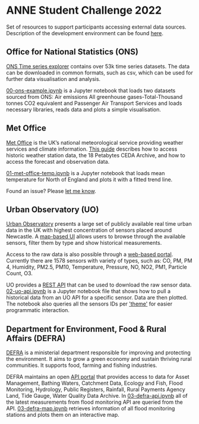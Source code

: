 # ANNE Student Challenge 2022

Set of resources to support participants accessing external data sources. Description of the development environment can be found [here](python-getting-started.md).

## Office for National Statistics (ONS)

[ONS Time series explorer](https://www.ons.gov.uk/timeseriestool) contains over 53k time series datasets. The data can be downloaded in common formats, such as csv, which can be used for further data visualisation and analysis.

[00-ons-example.ipynb](exploratory/00-ons-example.ipynb) is a Jupyter notebook that loads two datasets sourced from ONS: Air emissions All greenhouse gases-Total-Thousand tonnes CO2 equivalent and Passenger Air Transport Services and loads necessary libraries, reads data and plots a simple visualisation.

## Met Office

[Met Office](https://www.metoffice.gov.uk/) is the UK’s national meteorological service providing weather services and climate information. [This guide](data/met-office-data-guide.md) describes how to access historic weather station data, the 18 Petabytes CEDA Archive, and how to access the forecast and observation data.

[01-met-office-temp.ipynb](exploratory/01-met-office-temp.ipynb) is a Jupyter notebook that loads mean temperature for North of England and plots it with a fitted trend line.

Found an issue? Please [let me know](https://github.com/PetoMichalak/anne-student-challenge-2022/issues).

## Urban Observatory (UO)

[Urban Observatory](https://urbanobservatory.ac.uk/) presents a large set of publicly available real time urban data in the UK with highest concentration of sensors placed around Newcastle. A [map-based UI](https://newcastle.urbanobservatory.ac.uk/) allows users to browse through the available sensors, filter them by type and show historical measurements.

Access to the raw data is also possible through a [web-based portal](https://newcastle.urbanobservatory.ac.uk/download/raw_data/). Currently there are 1578 sensors with variety of types, such as: CO, PM, PM 4, Humidity, PM2.5, PM10, Temperature, Pressure, NO, NO2, PM1, Particle Count, O3.

UO provides a [REST API](https://newcastle.urbanobservatory.ac.uk/api_docs/) that can be used to download the raw sensor data. [02-uo-api.ipynb](exploratory/02-uo-api.ipynb) is a Jupyter notebook file that shows how to pull a historical data from an UO API for a specific sensor. Data are then plotted. The notebook also queries all the sensors IDs per ['theme'](https://newcastle.urbanobservatory.ac.uk/api_docs/doc/themes-json/) for easier programmatic interaction.

## Department for Environment, Food & Rural Affairs (DEFRA)

[DEFRA](https://www.gov.uk/government/organisations/department-for-environment-food-rural-affairs) is a ministerial department responsible for improving and protecting the environment. It aims to grow a green economy and sustain thriving rural communities. It supports food, farming and fishing industries.

DEFRA maintains an open [API portal](https://environment.data.gov.uk/apiportal) that provides access to data for Asset Management, Bathing Waters, Catchment Data, Ecology and Fish, Flood Monitoring, Hydrology, Public Registers, Rainfall, Rural Payments Agency Land, Tide Gauge, Water Quality Data Archive. In [03-defra-api.ipynb](exploratory/03-defra-api.ipynb) all of the latest measurements from flood monitoring API are queried from the API. [03-defra-map.ipynb](exploratory/03-defra-map.ipynb) retrieves information of all flood monitoring stations and plots them on an interactive map.